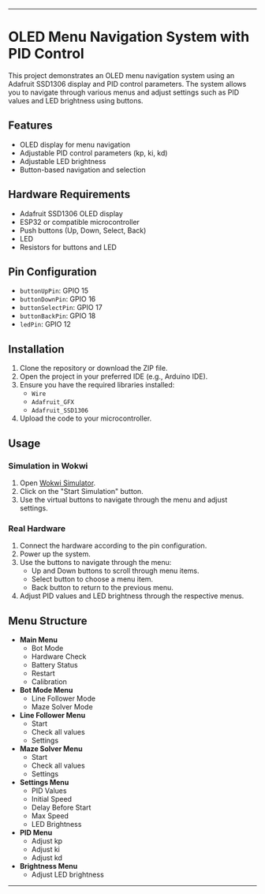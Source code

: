 

---

# OLED Menu Navigation System with PID Control

This project demonstrates an OLED menu navigation system using an Adafruit SSD1306 display and PID control parameters. The system allows you to navigate through various menus and adjust settings such as PID values and LED brightness using buttons.

## Features

- OLED display for menu navigation
- Adjustable PID control parameters (kp, ki, kd)
- Adjustable LED brightness
- Button-based navigation and selection

## Hardware Requirements

- Adafruit SSD1306 OLED display
- ESP32 or compatible microcontroller
- Push buttons (Up, Down, Select, Back)
- LED
- Resistors for buttons and LED

## Pin Configuration

- `buttonUpPin`: GPIO 15
- `buttonDownPin`: GPIO 16
- `buttonSelectPin`: GPIO 17
- `buttonBackPin`: GPIO 18
- `ledPin`: GPIO 12

## Installation

1. Clone the repository or download the ZIP file.
2. Open the project in your preferred IDE (e.g., Arduino IDE).
3. Ensure you have the required libraries installed:
    - `Wire`
    - `Adafruit_GFX`
    - `Adafruit_SSD1306`
4. Upload the code to your microcontroller.

## Usage

### Simulation in Wokwi

1. Open [Wokwi Simulator](https://wokwi.com/projects/402098435518944257).
2. Click on the "Start Simulation" button.
3. Use the virtual buttons to navigate through the menu and adjust settings.

### Real Hardware

1. Connect the hardware according to the pin configuration.
2. Power up the system.
3. Use the buttons to navigate through the menu:
    - Up and Down buttons to scroll through menu items.
    - Select button to choose a menu item.
    - Back button to return to the previous menu.
4. Adjust PID values and LED brightness through the respective menus.

## Menu Structure

- **Main Menu**
  - Bot Mode
  - Hardware Check
  - Battery Status
  - Restart
  - Calibration
- **Bot Mode Menu**
  - Line Follower Mode
  - Maze Solver Mode
- **Line Follower Menu**
  - Start
  - Check all values
  - Settings
- **Maze Solver Menu**
  - Start
  - Check all values
  - Settings
- **Settings Menu**
  - PID Values
  - Initial Speed
  - Delay Before Start
  - Max Speed
  - LED Brightness
- **PID Menu**
  - Adjust kp
  - Adjust ki
  - Adjust kd
- **Brightness Menu**
  - Adjust LED brightness

---
